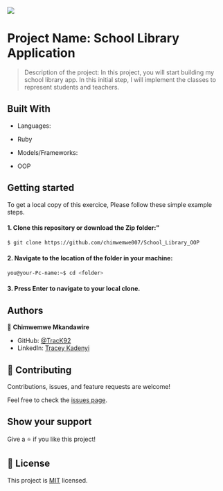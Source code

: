 ![](https://img.shields.io/badge/Microverse-blueviolet)

# Project Name: School Library Application

> Description of the project: In this project, you will start building my school library app. In this initial step, I will implement the classes to represent students and teachers.

## Built With
- Languages: 
* Ruby
- Models/Frameworks: 
* OOP

## Getting started
To get a local copy of this exercice, Please follow these simple example steps.

#### 1. Clone this repository or download the Zip folder:"

```bash command
$ git clone https://github.com/chimwemwe007/School_Library_OOP
```
#### 2. Navigate to the location of the folder in your machine:
```bash command
you@your-Pc-name:~$ cd <folder>
```
#### 3. Press Enter to navigate to your local clone.

## Authors

👤 **Chimwemwe Mkandawire**

- GitHub: [@TracK92](https://github.com/chimwemwe007)
- LinkedIn: [Tracey Kadenyi](https://www.linkedin.com/in/chimwemwe007/)

## 🤝 Contributing

Contributions, issues, and feature requests are welcome!

Feel free to check the [issues page](../../issues/).

## Show your support

Give a ⭐️ if you like this project!


## 📝 License

This project is [MIT](./MIT.md) licensed.
